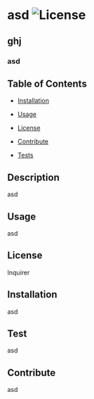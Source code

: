 # asd ![License](https://img.shields.io/badge/License-Inquirer-green)

## ghj

### asd

## Table of Contents 

* [Installation](#installation)

* [Usage](#usage)

* [License](#license)

* [Contribute](#contribute)

* [Tests](#test)


## Description
  
 asd
  
## Usage
  
 asd
  
## License
  
 Inquirer
  
## Installation
  
 asd
  
## Test
  
 asd
  
## Contribute
  
 asd
